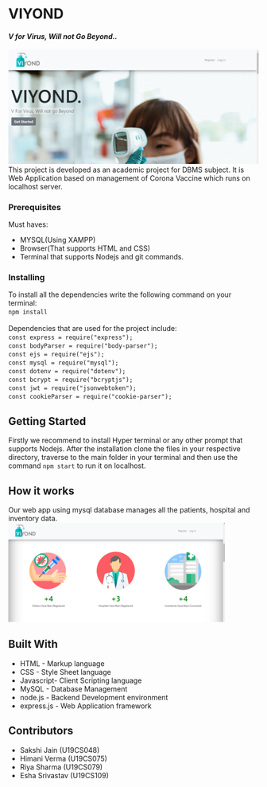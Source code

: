 # VIYOND 
#### _V for Virus, Will not Go Beyond.._ <br>
<img src="refer/home.png">
This project is developed as an academic project for DBMS subject. It is Web Application based on management of Corona Vaccine which runs on localhost server.

### Prerequisites
Must haves:
- MYSQL(Using XAMPP)
- Browser(That supports HTML and CSS)
- Terminal that supports Nodejs and git commands.

### Installing
To install all the dependencies write the following command on your terminal:<br>
`npm install`
<br><br>
Dependencies that are used for the project include:<br>
`const express = require("express");`<br>
`const bodyParser = require("body-parser");`<br>
`const ejs = require("ejs");`<br>
`const mysql = require("mysql");`<br>
`const dotenv = require("dotenv");`<br>
`const bcrypt = require("bcryptjs");`<br>
`const jwt = require("jsonwebtoken");`<br>
`const cookieParser = require("cookie-parser");`<br>

## Getting Started
Firstly we recommend to install Hyper terminal or any other prompt that supports Nodejs. After the installation clone the files in your respective directory, traverse to the main folder in your terminal and then use the command `npm start` to run it on localhost.

## How it works
Our web app using mysql database manages all the patients, hospital and inventory data.
<img src="refer/homepart.png" height="200">

## Built With
- HTML - Markup language
- CSS - Style Sheet language
- Javascript- Client Scripting language
- MySQL - Database Management
- node.js - Backend Development environment
- express.js - Web Application framework

## Contributors
- Sakshi Jain (U19CS048)
- Himani Verma (U19CS075)
- Riya Sharma (U19CS079)
- Esha Srivastav (U19CS109)

